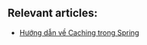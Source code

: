## Relevant articles:
- [Hướng dẫn về Caching trong Spring](https://thejavaman.dev/guide-to-caching-in-spring/)
